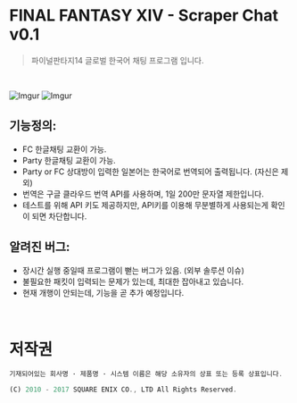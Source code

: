 # FINAL FANTASY XIV - Scraper Chat v0.1
> 파이널판타지14 글로벌 한국어 채팅 프로그램 입니다.
<br/>

![Imgur](http://i.imgur.com/x1E7dGc.png)
![Imgur](http://i.imgur.com/LtaUIZB.png)

## 기능정의:

 * FC 한글채팅 교환이 가능.
 * Party 한글채팅 교환이 가능.
 * Party or FC 상대방이 입력한 일본어는 한국어로 번역되어 출력됩니다. (자신은 제외)
 * 번역은 구글 클라우드 번역 API를 사용하며, 1일 200만 문자열 제한입니다.
 * 테스트를 위해 API 키도 제공하지만, API키를 이용해 무분별하게 사용되는게 확인이 되면 차단합니다.
 

## 알려진 버그:

 * 장시간 실행 중일때 프로그램이 뻗는 버그가 있음. (외부 솔루션 이슈)
 * 불필요한 패킷이 입력되는 문제가 있는데, 최대한 잡아내고 있습니다.
 * 현재 개행이 안되는데, 기능을 곧 추가 예정입니다.

<br/>

# 저작권
```javascript
기재되어있는 회사명 · 제품명 · 시스템 이름은 해당 소유자의 상표 또는 등록 상표입니다.

(C) 2010 - 2017 SQUARE ENIX CO., LTD All Rights Reserved.
```
